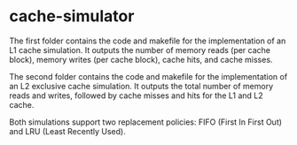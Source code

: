 # cache-simulator
The first folder contains the code and makefile for the implementation of an L1 cache simulation.
It outputs the number of memory reads (per cache block), memory writes (per cache block), cache hits, and cache misses.

The second folder contains the code and makefile for the implementation of an L2 exclusive cache simulation.
It outputs the total number of memory reads and writes, followed by cache misses and hits for the L1 and L2 cache.


Both simulations support two replacement policies: FIFO (First In First Out) and LRU (Least Recently Used).
